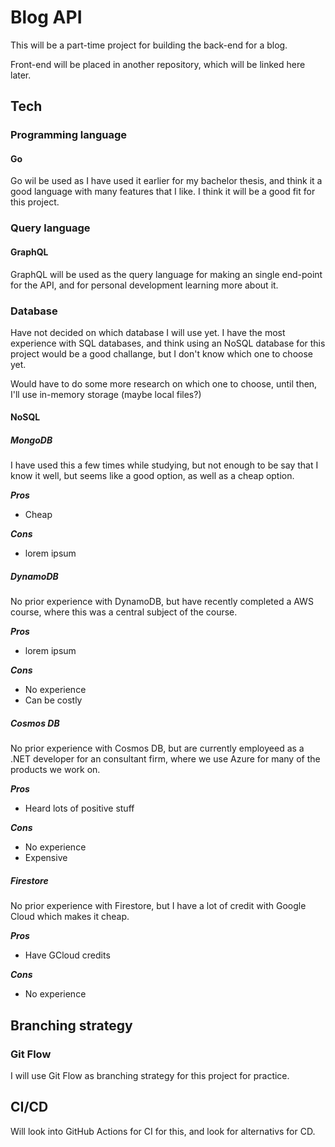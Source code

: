 # Blog API

This will be a part-time project for building the back-end for a blog.

Front-end will be placed in another repository, which will be linked here later.

## Tech

### Programming language

#### Go

Go wil be used as I have used it earlier for my bachelor thesis, and think it a good language with many features that I like. I think it will be a good fit for this project.

### Query language

#### GraphQL

GraphQL will be used as the query language for making an single end-point for the API, and for personal development learning more about it.

### Database

Have not decided on which database I will use yet. I have the most experience with SQL databases, and think using an NoSQL database for this project would be a good challange, but I don't know which one to choose yet.

Would have to do some more research on which one to choose, until then, I'll use in-memory storage (maybe local files?)

#### NoSQL

##### MongoDB

I have used this a few times while studying, but not enough to be say that I know it well, but seems like a good option, as well as a cheap option.

**_Pros_**

-   Cheap

**_Cons_**

-   lorem ipsum

##### DynamoDB

No prior experience with DynamoDB, but have recently completed a AWS course, where this was a central subject of the course.

**_Pros_**

-   lorem ipsum

**_Cons_**

-   No experience
-   Can be costly

##### Cosmos DB

No prior experience with Cosmos DB, but are currently employeed as a .NET developer for an consultant firm, where we use Azure for many of the products we work on.

**_Pros_**

-   Heard lots of positive stuff

**_Cons_**

-   No experience
-   Expensive

##### Firestore

No prior experience with Firestore, but I have a lot of credit with Google Cloud which makes it cheap.

**_Pros_**

-   Have GCloud credits

**_Cons_**

-   No experience

## Branching strategy

### Git Flow

I will use Git Flow as branching strategy for this project for practice.

## CI/CD

Will look into GitHub Actions for CI for this, and look for alternativs for CD.
